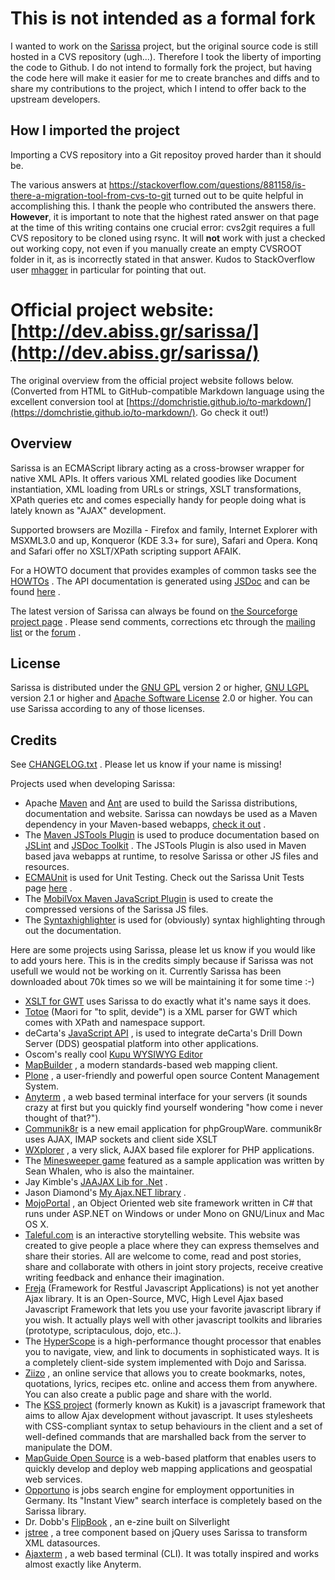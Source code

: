 # This is not intended as a formal fork

I wanted to work on the [Sarissa](http://dev.abiss.gr/sarissa/) project,  but the original source code is still hosted in a CVS repository (ugh...). Therefore I took the liberty of importing the code to Github. I do not intend to formally fork the project, but having the code here will make it easier for me to create branches and diffs and to share my contributions to the project, which I intend to offer back to the upstream developers.

## How I imported the project

Importing a CVS repository into a Git repositoy proved harder than it should be.

The various answers at https://stackoverflow.com/questions/881158/is-there-a-migration-tool-from-cvs-to-git turned out to be quite helpful in accomplishing this. I thank the people who contributed the answers there. **However**, it is important to note that the highest rated answer on that page at the time of this writing contains one crucial error: cvs2git requires a full CVS repository to be cloned using rsync. It will **not** work with just a checked out working copy, not even if you manually create an empty CVSROOT folder in it, as is incorrectly stated in that answer. Kudos to StackOverflow user [mhagger](https://stackoverflow.com/users/24478/mhagger) in particular for pointing that out.

# Official project website: [http://dev.abiss.gr/sarissa/](http://dev.abiss.gr/sarissa/)

The original overview from the official project website follows below. (Converted from HTML to GitHub-compatible Markdown language using the excellent conversion tool at [https://domchristie.github.io/to-markdown/](https://domchristie.github.io/to-markdown/). Go check it out!)

## <a name="Overview"></a>Overview

Sarissa is an ECMAScript library acting as a cross-browser wrapper for native XML APIs. It offers various XML related goodies like Document instantiation, XML loading from URLs or strings, XSLT transformations, XPath queries etc and comes especially handy for people doing what is lately known as "AJAX" development.

Supported browsers are Mozilla - Firefox and family, Internet Explorer with MSXML3.0 and up, Konqueror (KDE 3.3+ for sure), Safari and Opera. Konq and Safari offer no XSLT/XPath scripting support AFAIK.

For a HOWTO document that provides examples of common tasks see the [HOWTOs](http://dev.abiss.gr/sarissa/howtos.html) . The API documentation is generated using [JSDoc](http://jsdoctoolkit.org/) and can be found [here](http://dev.abiss.gr/sarissa/jsdoc/index.html) .

The latest version of Sarissa can always be found on [the Sourceforge project page](https://sourceforge.net/projects/sarissa/) . Please send comments, corrections etc through the [mailing list](http://dev.abiss.gr/sarissa/mail-lists.html) or the [forum](https://sourceforge.net/forum/forum.php?forum_id=256492) .

## <a name="License"></a>License

Sarissa is distributed under the [GNU GPL](http://dev.abiss.gr/sarissa/licenses/gpl.txt) version 2 or higher, [GNU LGPL](http://dev.abiss.gr/sarissa/licenses/lgpl.txt) version 2.1 or higher and [Apache Software License](http://dev.abiss.gr/sarissa/licenses/asl.txt) 2.0 or higher. You can use Sarissa according to any of those licenses.

## <a name="Credits"></a>Credits

See [CHANGELOG.txt](http://dev.abiss.gr/sarissa/CHANGELOG.txt) . Please let us know if your name is missing!

Projects used when developing Sarissa:

*   Apache [Maven](http://maven.apache.org/) and [Ant](http://maven.apache.org/) are used to build the Sarissa distributions, documentation and website. Sarissa can nowdays be used as a Maven dependency in your Maven-based webapps, [check it out](http://dev.abiss.gr/sarissa/installation.html) .
*   The [Maven JSTools Plugin](http://dev.abiss.gr/mvn-jstools/) is used to produce documentation based on [JSLint](http://www.jslint.com/) and [JSDoc Toolkit](http://jsdoctoolkit.org/) . The JSTools Plugin is also used in Maven based java webapps at runtime, to resolve Sarissa or other JS files and resources.
*   [ECMAUnit](http://kupu.oscom.org/download/) is used for Unit Testing. Check out the Sarissa Unit Tests page [here](http://dev.abiss.gr/sarissa/test/testsarissa.html) .
*   The [MobilVox Maven JavaScript Plugin](http://www.mobilvox.com/projects/maven-js-plugin/) is used to create the compressed versions of the Sarissa JS files.
*   The [Syntaxhighlighter](http://code.google.com/p/syntaxhighlighter/) is used for (obviously) syntax highlighting through out the documentation.

Here are some projects using Sarissa, please let us know if you would like to add yours here. This is in the credits simply because if Sarissa was not usefull we would not be working on it. Currently Sarissa has been downloaded about 70k times so we will be maintaining it for some time :-)

*   [XSLT for GWT](http://www.ebessette.com/d/software/XSLTForGWT) uses Sarissa to do exactly what it's name says it does.
*   [Totoe](http://code.google.com/p/totoe/) (Maori for "to split, devide") is a XML parser for GWT which comes with XPath and namespace support.
*   deCarta's [JavaScript API](http://www.decarta.com/products/dds/jsapi.html) , is used to integrate deCarta's Drill Down Server (DDS) geospatial platform into other applications.
*   Oscom's really cool [Kupu WYSIWYG Editor](http://kupu.oscom.org/)
*   [MapBuilder](http://communitymapbuilder.org/) , a modern standards-based web mapping client.
*   [Plone](http://plone.org/) , a user-friendly and powerful open source Content Management System.
*   [Anyterm](http://anyterm.org/) , a web based terminal interface for your servers (it sounds crazy at first but you quickly find yourself wondering "how come i never thought of that?").
*   [Communik8r](http://communik8r.org/) is a new email application for phpGroupWare. communik8r uses AJAX, IMAP sockets and client side XSLT
*   [WXplorer](http://wxplorer.sourceforge.net/) , a very slick, AJAX based file explorer for PHP applications.
*   The [Minesweeper game](http://dev.abiss.gr/sarissa/sample-apps/minesweeper/index.html) featured as a sample application was written by Sean Whalen, who is also the maintainer.
*   Jay Kimble's [JAAJAX Lib for .Net](http://codebetter.com/blogs/jay.kimble/archive/2005/08/16/130777.aspx) .
*   Jason Diamond's [My Ajax.NET library](http://jason.diamond.name/weblog/category/my-ajax-dot-net) .
*   [MojoPortal](http://www.mojoportal.com/) , an Object Oriented web site framework written in C# that runs under ASP.NET on Windows or under Mono on GNU/Linux and Mac OS X.
*   [Taleful.com](http://www.taleful.com/) is an interactive storytelling website. This website was created to give people a place where they can express themselves and share their stories. All are welcome to come, read and post stories, share and collaborate with others in joint story projects, receive creative writing feedback and enhance their imagination.
*   [Freja](http://www.csscripting.com/) (Framework for Restful Javascript Applications) is not yet another Ajax library. It is an Open-Source, MVC, High Level Ajax based Javascript Framework that lets you use your favorite javascript library if you wish. It actually plays well with other javascript toolkits and libraries (prototype, scriptaculous, dojo, etc..).
*   The [HyperScope](http://hyperscope.org/) is a high-performance thought processor that enables you to navigate, view, and link to documents in sophisticated ways. It is a completely client-side system implemented with Dojo and Sarissa.
*   [Ziizo](http://ziizo.com/) , an online service that allows you to create bookmarks, notes, quotations, lyrics, recipes etc. online and access them from anywhere. You can also create a public page and share with the world.
*   The [KSS project](http://kssproject.org/) (formerly known as Kukit) is a javascript framework that aims to allow Ajax development without javascript. It uses stylesheets with CSS-compliant syntax to setup behaviours in the client and a set of well-defined commands that are marshalled back from the server to manipulate the DOM.
*   [MapGuide Open Source](http://mapguide.osgeo.org/) is a web-based platform that enables users to quickly develop and deploy web mapping applications and geospatial web services.
*   [Opportuno](http://www.opportuno.de/) is jobs search engine for employment opportunities in Germany. Its "Instant View" search interface is completely based on the Sarissa library.
*   Dr. Dobb's [FlipBook](http://www.ddjsilverlight.com/flipbook/) , an e-zine built on Silverlight
*   [jstree](http://code.google.com/p/jstree/) , a tree component based on jQuery uses Sarissa to transform XML datasources.
*   [Ajaxterm](http://antony.lesuisse.org/qweb/trac/wiki/AjaxTerm) , a web based terminal (CLI). It was totally inspired and works almost exactly like Anyterm.
